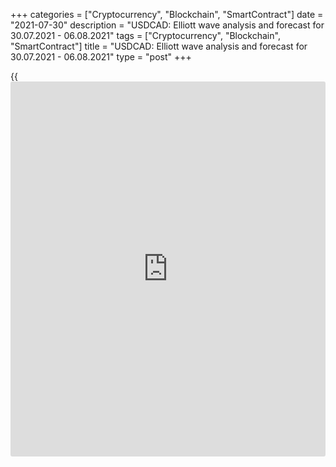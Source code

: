 +++
categories = ["Cryptocurrency", "Blockchain", "SmartContract"]
date = "2021-07-30"
description = "USDCAD: Elliott wave analysis and forecast for 30.07.2021 - 06.08.2021"
tags = ["Cryptocurrency", "Blockchain", "SmartContract"]
title = "USDCAD: Elliott wave analysis and forecast for 30.07.2021 - 06.08.2021"
type = "post"
+++

{{<iframe id="large-banner" src="https://www.bounty.group/#slide=25.0" width="100%" height="600" scrolling="no" style="border: 0px solid rgb(216, 221, 230); border-radius: 3px;">}}

2021-07-30

2021-07-30

USDCAD: Elliott wave analysis and forecast for 30.07.2021 –
06.08.2021Alex Geuta

 **Main scenario:** consider short positions from corrections below the
level of 1.2811 with a target of 1.2000 – 1.1850.

 **Alternative scenario:** breakout and consolidation above the level of
1.2811 will allow the pair to continue rising to the levels of 1.3413 –
1.3722.

 **Analysis:** wave (С) of 4 of larger degree continues developing on
the [daily](https://www.fintecher.org/2020/03/03/forex-trading-daily-strategy/) time frame, with the third wave 3 of (C) formed inside. An
ascending correction finished developing as the fourth wave 4 of (C),
and the fifth wave 5 of (C) is forming now on the H4 time frame.
Apparently, the first counter-trend wave of smaller degree i of 5 is
developing on the H1 time frame, with wave (iii) of i developing inside.
If the presumption is correct, the pair will continue to drop to the
levels of 1.2000 – 1.1850. The level of 1.2811 is critical in this
scenario as a breakout will enable the pair to continue rising to the
levels of 1.3413 – 1.3722.

* * *

* * *

## Price chart of USDCAD in real time mode

The content of this article reflects the author’s opinion and does not
necessarily reflect the official position of LiteForex. The material
published on this page is provided for informational purposes only and
should not be considered as the provision of investment advice for the
purposes of Directive 2004/39/EC.

Rate this article:

{{value}}

( {{count}} {{title}} )
